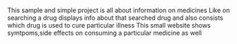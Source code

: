 This sample and simple project is all about information on medicines 
Like  on searching a drug displays info about that searched drug and also consists which drug is used to cure particular illness
This small website shows symtpoms,side effects on consuming a particular medicine as well
